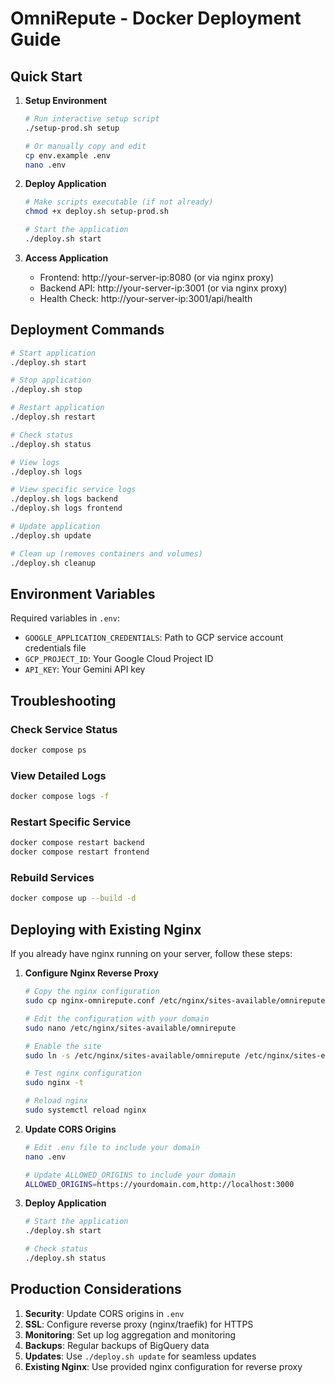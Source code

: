# OmniRepute - Docker Deployment Guide

## Quick Start

1. **Setup Environment**
   ```bash
   # Run interactive setup script
   ./setup-prod.sh setup
   
   # Or manually copy and edit
   cp env.example .env
   nano .env
   ```

2. **Deploy Application**
   ```bash
   # Make scripts executable (if not already)
   chmod +x deploy.sh setup-prod.sh
   
   # Start the application
   ./deploy.sh start
   ```

3. **Access Application**
   - Frontend: http://your-server-ip:8080 (or via nginx proxy)
   - Backend API: http://your-server-ip:3001 (or via nginx proxy)
   - Health Check: http://your-server-ip:3001/api/health

## Deployment Commands

```bash
# Start application
./deploy.sh start

# Stop application
./deploy.sh stop

# Restart application
./deploy.sh restart

# Check status
./deploy.sh status

# View logs
./deploy.sh logs

# View specific service logs
./deploy.sh logs backend
./deploy.sh logs frontend

# Update application
./deploy.sh update

# Clean up (removes containers and volumes)
./deploy.sh cleanup
```

## Environment Variables

Required variables in `.env`:
- `GOOGLE_APPLICATION_CREDENTIALS`: Path to GCP service account credentials file
- `GCP_PROJECT_ID`: Your Google Cloud Project ID
- `API_KEY`: Your Gemini API key

## Troubleshooting

### Check Service Status
```bash
docker compose ps
```

### View Detailed Logs
```bash
docker compose logs -f
```

### Restart Specific Service
```bash
docker compose restart backend
docker compose restart frontend
```

### Rebuild Services
```bash
docker compose up --build -d
```

## Deploying with Existing Nginx

If you already have nginx running on your server, follow these steps:

1. **Configure Nginx Reverse Proxy**
   ```bash
   # Copy the nginx configuration
   sudo cp nginx-omnirepute.conf /etc/nginx/sites-available/omnirepute
   
   # Edit the configuration with your domain
   sudo nano /etc/nginx/sites-available/omnirepute
   
   # Enable the site
   sudo ln -s /etc/nginx/sites-available/omnirepute /etc/nginx/sites-enabled/
   
   # Test nginx configuration
   sudo nginx -t
   
   # Reload nginx
   sudo systemctl reload nginx
   ```

2. **Update CORS Origins**
   ```bash
   # Edit .env file to include your domain
   nano .env
   
   # Update ALLOWED_ORIGINS to include your domain
   ALLOWED_ORIGINS=https://yourdomain.com,http://localhost:3000
   ```

3. **Deploy Application**
   ```bash
   # Start the application
   ./deploy.sh start
   
   # Check status
   ./deploy.sh status
   ```

## Production Considerations

1. **Security**: Update CORS origins in `.env`
2. **SSL**: Configure reverse proxy (nginx/traefik) for HTTPS
3. **Monitoring**: Set up log aggregation and monitoring
4. **Backups**: Regular backups of BigQuery data
5. **Updates**: Use `./deploy.sh update` for seamless updates
6. **Existing Nginx**: Use provided nginx configuration for reverse proxy
